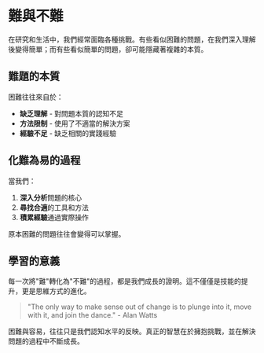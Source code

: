 # 難與不難

在研究和生活中，我們經常面臨各種挑戰。有些看似困難的問題，在我們深入理解後變得簡單；而有些看似簡單的問題，卻可能隱藏著複雜的本質。

## 難題的本質

困難往往來自於：
- **缺乏理解** - 對問題本質的認知不足
- **方法限制** - 使用了不適當的解決方案
- **經驗不足** - 缺乏相關的實踐經驗

## 化難為易的過程

當我們：
1. **深入分析**問題的核心
2. **尋找合適**的工具和方法
3. **積累經驗**通過實際操作

原本困難的問題往往會變得可以掌握。

## 學習的意義

每一次將"難"轉化為"不難"的過程，都是我們成長的證明。這不僅僅是技能的提升，更是思維方式的進化。

> "The only way to make sense out of change is to plunge into it, move with it, and join the dance." - Alan Watts

困難與容易，往往只是我們認知水平的反映。真正的智慧在於擁抱挑戰，並在解決問題的過程中不斷成長。
